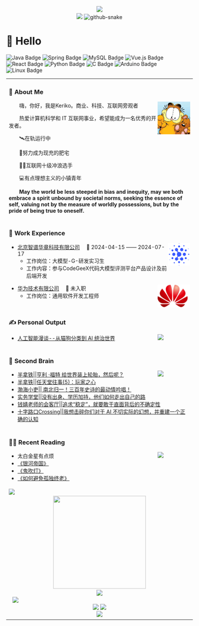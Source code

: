<div align="center">

  <!-- dynamic typing effect 动态打字效果 -->
  <div>
    <a href="https://blog.sunguoqi.com/">
      <img src="https://readme-typing-svg.demolab.com?font=Fira+Code&pause=1000&width=435&lines=没有梦想，何必远方&center=true&size=27" />
    </a>
  </div>


  <!-- knock code pictures 敲代码的图片 -->
  <picture>
    <source media="(prefers-color-scheme: dark)" srcset="https://cdn.jsdelivr.net/gh/sun0225SUN/sun0225SUN/assets/images/coding.gif" />
    <source media="(prefers-color-scheme: light)" srcset="https://cdn.jsdelivr.net/gh/sun0225SUN/sun0225SUN/assets/images/developer.svg" height="225px" />
    <img src="https://cdn.jsdelivr.net/gh/sun0225SUN/sun0225SUN/assets/images/coding.gif" />
  </picture>

  <!-- for beauty 留个空行好看点 -->



  <!-- Snake Code Contribution Map 贪吃蛇代码贡献图 -->
  <picture>
    <source media="(prefers-color-scheme: dark)" srcset="https://cdn.jsdelivr.net/sun0225SUN/sun0225SUN/profile-snake-contrib/github-contribution-grid-snake-dark.svg" />
    <source media="(prefers-color-scheme: light)" srcset="https://cdn.jsdelivr.net/gh/sun0225SUN/sun0225SUN/profile-snake-contrib/github-contribution-grid-snake.svg" />
    <img alt="github-snake" src="https://cdn.jsdelivr.net/gh/sun0225SUN/sun0225SUN/profile-snake-contrib/github-contribution-grid-snake-dark.svg" />
  </picture>

</div>

#  🙋 Hello

<table>
<tr><td>

### 🤺 About Me

<img align="right" width="88" src="assets/images/jiaffy.jpg" />

<p>&emsp;&emsp;嗨，你好，我是Keriko。商业、科技、互联网旁观者</p>
<p>&emsp;&emsp;热爱计算机科学和 IT 互联网事业，希望能成为一名优秀的开发者。</p>
<p>&emsp;&emsp;🛰️在轨运行中 </p>
<p>&emsp;&emsp;🍩努力成为现充的肥宅</p>
<p>&emsp;&emsp;🏄🏻互联网十级冲浪选手</p>
<p>&emsp;&emsp;💻有点理想主义的小镇青年</p>
<p>&emsp;&emsp;<strong>May the world be less steeped in bias and inequity, may we both embrace a spirit unbound by societal norms, seeking the essence of self, valuing not by the measure of worldly possessions, but by the pride of being true to oneself.</strong></p>

</td></tr>

![Java Badge](https://img.shields.io/badge/Java-007396?logo=java&logoColor=white&style=flat)
![Spring Badge](https://img.shields.io/badge/Spring-6DB33F?logo=spring&logoColor=fff&style=flat)
![MySQL Badge](https://img.shields.io/badge/MySQL-4479A1?logo=mysql&logoColor=fff&style=flat)
![Vue.js Badge](https://img.shields.io/badge/Vue.js-4FC08D?logo=vuedotjs&logoColor=fff&style=flat)
![React Badge](https://img.shields.io/badge/React-61DAFB?logo=react&logoColor=000&style=flat)
![Python Badge](https://img.shields.io/badge/Python-3776AB?logo=python&logoColor=fff&style=flat)
![C Badge](https://img.shields.io/badge/C-A8B9CC?logo=c&logoColor=fff&style=flat)
![Arduino Badge](https://img.shields.io/badge/Arduino-00979D?logo=arduino&logoColor=fff&style=flat)
![Linux Badge](https://img.shields.io/badge/Linux-FCC624?logo=linux&logoColor=000&style=flat)



<tr><td>

### 🏢 Work Experience

<img align="right" width="60" src="assets/images/zhipu.svg" />

- [北京智谱华章科技有限公司](https://zhipuai.cn/)&emsp; 📌 2024-04-15 —— 2024-07-17
  - 工作岗位：大模型-G-研发实习生
  - 工作内容：参与CodeGeeX代码大模型评测平台产品设计及前后端开发

<img align="right" width="88" src="assets/images/huawei.png" />

- [华为技术有限公司](https://www.huawei.com/cn/)&emsp; 📌 未入职
  - 工作岗位：通用软件开发工程师


</td></tr>

<tr><td>

### ✍️  Personal Output

<img align="right" width="88" src="https://cdn.jsdelivr.net/gh/sun0225SUN/sun0225SUN/assets/images/astronaut.png" />

<!-- START_SECTION:outpout -->
* [人工智能漫谈--从猫狗分类到 AI 统治世界](https://jjy8gebcx8.feishu.cn/docx/K3ZDdg5ZkoZyxYxdeMJcLQzgnhb?from=from_copylink)

<!-- END_SECTION:output -->
</td></tr>

<tr><td>

### 🧠 Second Brain

<img align="right" width="88" src="https://cdn.jsdelivr.net/gh/sun0225SUN/sun0225SUN/assets/images/technologist.png" />

<!-- START_SECTION:brain -->
* [半拿铁||亨利 ·福特 给世界装上轮胎，然后呢？](https://www.xiaoyuzhoufm.com/episode/67f606670decaeb094e052b6)
* [半拿铁||任天堂往事(5)：玩家之心](https://www.xiaoyuzhoufm.com/episode/6331b49f2a992d56e91e50a8)
* [渤海小吏|| 南北归一！三百年史诗的最动情吟唱！](https://www.bilibili.com/video/BV1fw4m1Y7VD/)
* [实务学堂||没有出身、学历加持，他们如何走出自己的路](https://mp.weixin.qq.com/s/dk6K5WMyXG3Fw7O_fc4x-gv)
* [ 钱婧老师的会客厅||追求“稳定”，就要敢于直面背后的不确定性](https://www.xiaoyuzhoufm.com/episode/658ed6cdbf3589e8946d5e7a)
* [十字路口Crossing||我想击碎你们对于 AI 不切实际的幻想，并重建一个正确的认知](https://www.xiaoyuzhoufm.com/episode/6692529b37236c546edd4b2fv)
<!-- END_SECTION:brain -->

</td></tr>

<tr><td>

### 🤾‍♂️ Recent Reading

<img align="right" width="88" src="https://cdn.jsdelivr.net/gh/sun0225SUN/sun0225SUN/assets/images/artist.png" />

<!-- START_SECTION:douban -->
* 太白金星有点烦
* [《银河帝国》](https://book.douban.com/subject/32568108/)
* [《鬼吹灯》](https://book.douban.com/subject/34452623/)
* [《如何避免孤独终老》](https://book.douban.com/subject/35496103/)
  <!-- END_SECTION:douban -->

</td></tr>

<tr><td>



<!-- ########################################## 分割 ########################################## -->
<img width="200%" src="https://cdn.jsdelivr.net/gh/sun0225SUN/sun0225SUN/assets/images/hr.gif" />

<div align="center" >
<!-- just img 图片 -->
<img src="https://cdn.jsdelivr.net/gh/sun0225SUN/sun0225SUN/assets/images/mb.png" width="250" height="250" />

<!-- Quotes 名人名言 -->

<div><img src="https://quotes-github-readme.vercel.app/api?type=horizontal&theme=dark" /><br/></div>



<div style="display: flex; align-items: center;">  
    <picture style="margin: 0 10px; width="100vw-300"">    <source media="(prefers-color-scheme: dark)" srcset="https://github-readme-streak-stats.herokuapp.com/?user=Potterluo&theme=dark&hide_border=true" />    <source media="(prefers-color-scheme: light)" srcset="https://github-readme-streak-stats.herokuapp.com/?user=Potterluo&theme=light&hide_border=true" />    
    <img src="https://github-readme-streak-stats.herokuapp.com/?user=Potterluo&theme=dark&hide_border=true" />  </picture>  </div>
<!-- GitHub 数据统计 -->
<img height="137px" src="https://github-readme-stats-git-masterrstaa-rickstaa.vercel.app/api?username=Potterluo&hide_title=true&hide_border=true&show_icons=true&include_all_commits=true&line_height=21text_color=000&icon_color=000&bg_color=0,ea6161,ffc64d,fffc4d,52fa5a&theme=graywhite" />
<img height="137px" src="https://github-readme-stats-git-masterrstaa-rickstaa.vercel.app/api/top-langs/?username=Potterluo&hide_title=true&hide_border=true&layout=compact&langs_count=6&text_color=000&icon_color=fff&bg_color=0,52fa5a,4dfcff,c64dff&theme=graywhite" /><br>

<!-- ########################################## 分割 ########################################## -->
<img width="200%" src="https://cdn.jsdelivr.net/gh/sun0225SUN/sun0225SUN/assets/images/hr.gif" />
